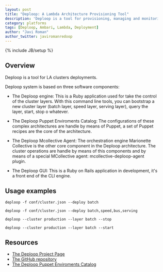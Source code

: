 ```yaml
---
layout: post
title: "Deploop: A Lambda Architecture Provisioning Tool"
description: 'Deploop is a tool for provisioning, managing and monitoring Apache Hadoop clusters focused in the Lambda Architecture.'
category: platforms
tags: [Deploop, Ambari, Lambda, Deployment]
author: "Javi Roman"
author_twitter: javiromanredoop
---
```

{% include JB/setup %}

## Overview

Deploop is a tool for LA clusters deployments. 

Deploop system is based on three software components:

* The Deploop engine: This is a Ruby application used for take the control of the 
cluster layers. With this command line tools, you can bootstrap a new cluster 
layer (batch layer, speed layer, serving layer), query the layer, start, stop o 
whatever.

* The Deploop Puppet Enviroments Catalog: The configurations of these complex 
architectures are handle by means of Puppet, a set of Puppet recipes are the core 
of the architecture.

* The Deploop Mcollective Agent: The orchestration engine Marionette Collective 
is the other core component in the Deploop architecture. The cluster operations 
are handle by means of this components and by means of a special MCollective 
agent: mcollective-deploop-agent plugin.

* The Deploop GUI: This is a Ruby on Rails application in development, 
it's a front end of the CLI engine.

## Usage examples

    deploop -f conf/cluster.json --deploy batch

    deploop -f conf/cluster.json --deploy batch,speed,bus,serving

    deploop --cluster production --layer batch --stop

    deploop --cluster production --layer batch --start

## Resources

* [The Deploop Project Page](http://deploop.github.io/)
* [The GitHub repository](https://github.com/deploop)
* [The Deploop Puppet Enviroments Catalog](https://github.com/deploop/deploop-environments)

